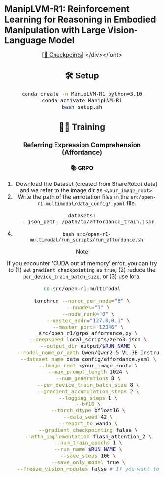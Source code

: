 # ManipLVM-R1: Reinforcement Learning for Reasoning in Embodied Manipulation with Large Vision-Language Model

<font size=4><div align='center' > [[🤗 Checkpoints]([https://huggingface.co/collections/omlab/ManipLVM-R1-models-67b7352db15c19d57157c348](https://huggingface.co/JJJJinx/Qwen_SFT))]  </div></font>

## 🛠️ Setup

```bash
conda create -n ManipLVM-R1 python=3.10
conda activate ManipLVM-R1
bash setup.sh
```

## 💪🏻 Training

### Referring Expression Comprehension (Affordance)

#### 📚 GRPO

1. Download the Dataset (created from ShareRobot data) and we refer to the image dir as `<your_image_root>`.
2. Write the path of the annotation files in the `src/open-r1-multimodal/data_config/.yaml` file.

```bash
datasets:
    - json_path: /path/to/affordance_train.json
```

4. ``bash src/open-r1-multimodal/run_scripts/run_affordance.sh``

> [!NOTE]
> If you encounter 'CUDA out of memory' error, you can try to (1) set `gradient_checkpointing` as `true`, (2) reduce the `per_device_train_batch_size`, or (3) use lora.

```bash
cd src/open-r1-multimodal

torchrun --nproc_per_node="8" \
    --nnodes="1" \
    --node_rank="0" \
    --master_addr="127.0.0.1" \
    --master_port="12346" \
    src/open_r1/grpo_affordance.py \
    --deepspeed local_scripts/zero3.json \
    --output_dir output/$RUN_NAME \
    --model_name_or_path Qwen/Qwen2.5-VL-3B-Instruct \
    --dataset_name data_config/affordance.yaml \
    --image_root <your_image_root> \
    --max_prompt_length 1024 \
    --num_generations 8 \
    --per_device_train_batch_size 8 \
    --gradient_accumulation_steps 2 \
    --logging_steps 1 \
    --bf16 \
    --torch_dtype bfloat16 \
    --data_seed 42 \
    --report_to wandb \
    --gradient_checkpointing false \
    --attn_implementation flash_attention_2 \
    --num_train_epochs 1 \
    --run_name $RUN_NAME \
    --save_steps 100 \
    --save_only_model true \
    --freeze_vision_modules false # If you want to only finetune the language model, set this to true.
```
